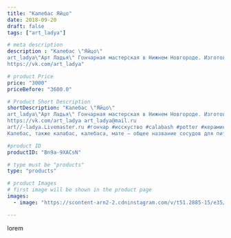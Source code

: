 ```yaml
---
title: "Калебас Яйцо"
date: 2018-09-20
draft: false
tags: ["art_ladya"]

# meta description
description : "Калебас \"Яйцо\" 
art_ladya\"Арт Ладья\" Гончарная мастерская в Нижнем Новгороде. Изготовление керамики и мастер//-классы по обучению. 
https://vk.com/art_ladya"

# product Price
price: "3000"
priceBefore: "3600.0"

# Product Short Description
shortDescription: "Калебас \"Яйцо\" 
art_ladya\"Арт Ладья\" Гончарная мастерская в Нижнем Новгороде. Изготовление керамики и мастер//-классы по обучению. 
https://vk.com/art_ladya art_ladya@mail.ru 
art//-ladya.Livemaster.ru #гончар #исскуство #calabash #potter #керамикадляинтерьера #керамикаручнаяработа #гончарнаямастерская #керамиканазаказ #handmade #посудаизглины #керамика #гончарнаяпосуда #эксклюзивнаякерамика #painter #dishes #decor #ceramicar #яйцо #матэ #restaurant #earthenware #ceramic #design #magic #калебас #egg #бамбилия #clay #авторскаякерамика 
Калебас, также калабас, калебаса, мате — общее название сосудов для питья горячего настоя листьев падуба парагвайского, более известного, как мате (йерба мате). Сосуды выделывались индейцами из древесной тыквы//-горлянки (Lagenaria siceraria). Познакомившиеся с напитком испанцы начали производить калебасы также из других материалов, таких как древесина палисандра, дуба, кебрачо, а также фарфора, КЕРАМИКИ, серебра и меди при этом используя разные художественные формы. Калебас обычно украшен выжженным или нарезным узором. Пьётся мате обычно при помощи специальной металлической бомбильи или тростинки (из тростника или бамбука)."

#product ID
productID: "Bn9a-9XACsN"

# type must be "products"
type: "products"

# product Images
# first image will be shown in the product page
images:
  - image: "https://scontent-arn2-2.cdninstagram.com/v/t51.2885-15/e35/41334549_287887921817708_4705281407905864811_n.jpg?se=7&tp=1&_nc_ht=scontent-arn2-2.cdninstagram.com&_nc_cat=108&_nc_ohc=86ZvvnRTy_sAX8Oh4eJ&ccb=7-4&oh=36a27fbd3ffe1b18198cb8541bb8a24e&oe=6082F242&_nc_sid=86f79a&ig_cache_key=MTg3Mjc3MTY5NTc1Njk3ODk1Nw%3D%3D.2-ccb7-4"

---
```

lorem
